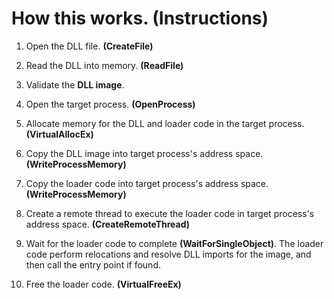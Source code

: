 # How this works. (Instructions)

1. Open the DLL file. **(CreateFile)**

2. Read the DLL into memory. **(ReadFile)**

3. Validate the **DLL image**.

4. Open the target process. **(OpenProcess)**

5. Allocate memory for the DLL and loader code in the target process. **(VirtualAllocEx)**

6. Copy the DLL image into target process's address space. **(WriteProcessMemory)**

7. Copy the loader code into target process's address space. **(WriteProcessMemory)**

8. Create a remote thread to execute the loader code in target process's address space. **(CreateRemoteThread)**

9. Wait for the loader code to complete **(WaitForSingleObject)**. The loader code perform relocations and resolve DLL imports for the image, and then call the entry point if found.

10. Free the loader code. **(VirtualFreeEx)**
